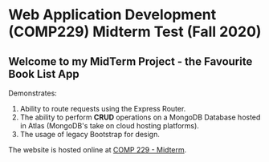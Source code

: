 # Web Application Development (COMP229) Midterm Test (Fall 2020)

## Welcome to my MidTerm Project - the Favourite Book List App

Demonstrates:
1. Ability to route requests using the Express Router.
2. The ability to perform **CRUD** operations on a MongoDB Database hosted in Atlas (MongoDB's take on cloud hosting platforms).
3. The usage of legacy Bootstrap for design.

The website is hosted online at [COMP 229 - Midterm](https://comp229-midterm-301105250.herokuapp.com/).
